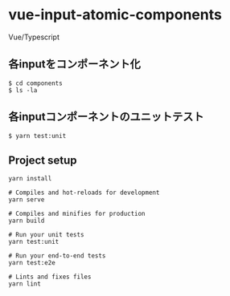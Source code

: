 # vue-input-atomic-components
Vue/Typescript

## 各inputをコンポーネント化
```shell
$ cd components
$ ls -la
```

## 各inputコンポーネントのユニットテスト
```shell
$ yarn test:unit
```

## Project setup
```
yarn install

# Compiles and hot-reloads for development
yarn serve

# Compiles and minifies for production
yarn build

# Run your unit tests
yarn test:unit

# Run your end-to-end tests
yarn test:e2e

# Lints and fixes files
yarn lint
```
